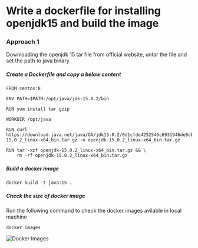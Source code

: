 # Write a dockerfile for installing openjdk15 and build the image

### Approach 1
Downloading the openjdk 15 tar file from official website, untar the file and set the path to java binary.

##### Create a Dockerfile and copy a  below content

```
FROM centos:8

ENV PATH=$PATH:/opt/java/jdk-15.0.2/bin

RUN yum install tar gzip

WORKDIR /opt/java

RUN curl https://download.java.net/java/GA/jdk15.0.2/0d1cfde4252546c6931946de8db48ee2/7/GPL/openjdk-15.0.2_linux-x64_bin.tar.gz -o openjdk-15.0.2_linux-x64_bin.tar.gz

RUN tar -xzf openjdk-15.0.2_linux-x64_bin.tar.gz && \
    rm -rf openjdk-15.0.2_linux-x64_bin.tar.gz
```
##### Build a docker image
```
docker build -t java:15 .
```
##### Check the size of docker image
Run the following command to check the docker images avilable in local machine
```
docker images
```
![Docker Images](https://github.com/vigneshsweekaran/vigneshsweekaran.github.io/blob/master/docker/tutorials/images/openjdk-15-docker-images.png)

